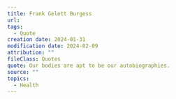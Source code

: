 ```yaml
---
title: Frank Gelett Burgess
url: 
tags:
  - Quote
creation date: 2024-01-31
modification date: 2024-02-09
attribution: ""
fileClass: Quotes
quote: Our bodies are apt to be our autobiographies.
source: ""
topics:
  - Health
---
```

